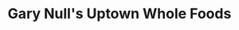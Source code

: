 ---
title: "Gary Null's Uptown Whole Foods"
url: /new-york/gary-nulls-uptown-whole-foods/
shop: supermarket
---